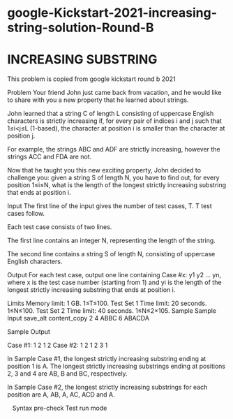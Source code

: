 # google-Kickstart-2021-increasing-string-solution-Round-B

# INCREASING SUBSTRING


This problem is copied from google kickstart round b 2021


Problem
Your friend John just came back from vacation, and he would like to share with you a new property that he learned about strings.

John learned that a string C of length L consisting of uppercase English characters is strictly increasing if, for every pair of indices i and j such that 1≤i<j≤L (1-based), the character at position i is smaller than the character at position j.

For example, the strings ABC and ADF are strictly increasing, however the strings ACC and FDA are not.

Now that he taught you this new exciting property, John decided to challenge you: given a string S of length N, you have to find out, for every position 1≤i≤N, what is the length of the longest strictly increasing substring that ends at position i.

Input
The first line of the input gives the number of test cases, T. T test cases follow.

Each test case consists of two lines.

The first line contains an integer N, representing the length of the string.

The second line contains a string S of length N, consisting of uppercase English characters.

Output
For each test case, output one line containing Case #x: y1 y2 ... yn, where x is the test case number (starting from 1) and yi is the length of the longest strictly increasing substring that ends at position i.

Limits
Memory limit: 1 GB.
1≤T≤100.
Test Set 1
Time limit: 20 seconds.
1≤N≤100.
Test Set 2
Time limit: 40 seconds.
1≤N≤2×105.
Sample
Sample Input
save_alt
content_copy
2
4
ABBC
6
ABACDA


Sample Output


Case #1: 1 2 1 2
Case #2: 1 2 1 2 3 1


In Sample Case #1, the longest strictly increasing substring ending at position 1 is A. The longest strictly increasing substrings ending at positions 2, 3 and 4 are AB, B and BC, respectively.

In Sample Case #2, the longest strictly increasing substrings for each position are A, AB, A, AC, ACD and A.

  
Syntax pre-check
Test run mode
